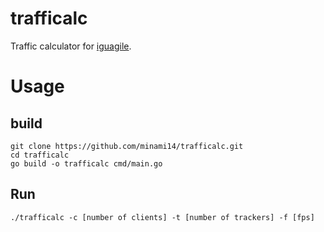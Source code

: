 # trafficalc
Traffic calculator for [iguagile](https://github.com/iguagile/iguagile-engine).

# Usage

## build
```
git clone https://github.com/minami14/trafficalc.git
cd trafficalc
go build -o trafficalc cmd/main.go
```

## Run
```
./trafficalc -c [number of clients] -t [number of trackers] -f [fps]
```
